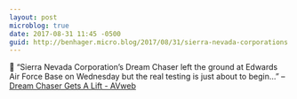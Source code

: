 ```yaml
---
layout: post
microblog: true
date: 2017-08-31 11:45 -0500
guid: http://benhager.micro.blog/2017/08/31/sierra-nevada-corporations.html
---
```

🚀 “Sierra Nevada Corporation’s Dream Chaser left the ground at Edwards Air Force Base on Wednesday but the real testing is just about to begin…” – [Dream Chaser Gets A Lift - AVweb](https://www.avweb.com/avwebflash/news/Dream-Chaser-Gets-A-Lift-229569-1.html)
